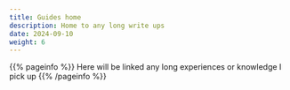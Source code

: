 ```yaml
---
title: Guides home
description: Home to any long write ups
date: 2024-09-10
weight: 6
---
```


{{% pageinfo %}}
Here will be linked any long experiences or knowledge I pick up
{{% /pageinfo %}}


